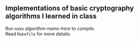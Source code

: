 ## Implementations of basic cryptography algorithms I learned in class

Run 
`make` _algorithm-name-here_
to compile. 
<br>
Read `Makefile` for more details.
